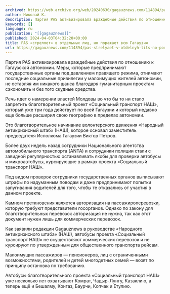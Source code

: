 ```yaml
---
archived: https://web.archive.org/web/20240630/gagauznews.com/114894/pas-strelyaet-v-otdelnyh-lits-no-porazhaet-vsyu-gagauziyu.html
author: Николай К.
description: Партия PAS активизировала враждебные действия по отношению к Гагаузской автономии. Меры, которые предпринимают государственные органы под давлением правящего режима, отнимают последние социальные привилегии у малоимущих жителей автономии, не оставляя им никакого шанса благодаря гуманитарным проектам сэкономить и без того скудные средства. Речь идет о намерении властей Молдовы во что бы то ни стало запретить благотворительный проект «Социальный транспорт НАШ», который уже три года действует по всей Гагаузии и который недавно еще больше расширил свою географию в пределах автономии. Это благотворительное начинание волонтерского движения «Народный антикризисный штаб» (НАШ), которое основал заместитель председателя Исполкома Гагаузии Виктор Петров. Более двух недель назад сотрудники […]
keywords: []
language: ru
publication: "[[gagauznews]]"
published: 2024-04-03T04:32:20+00:00
title: PAS «стреляет» в отдельных лиц, но поражает всю Гагаузию
url: https://gagauznews.com/114894/pas-strelyaet-v-otdelnyh-lits-no-porazhaet-vsyu-gagauziyu.html
---
```


Партия PAS активизировала враждебные действия по отношению к Гагаузской автономии. Меры, которые предпринимают государственные органы под давлением правящего режима, отнимают последние социальные привилегии у малоимущих жителей автономии, не оставляя им никакого шанса благодаря гуманитарным проектам сэкономить и без того скудные средства.

Речь идет о намерении властей Молдовы во что бы то ни стало запретить благотворительный проект «Социальный транспорт НАШ», который уже три года действует по всей Гагаузии и который недавно еще больше расширил свою географию в пределах автономии.

Это благотворительное начинание волонтерского движения «Народный антикризисный штаб» (НАШ), которое основал заместитель председателя Исполкома Гагаузии Виктор Петров.

Более двух недель назад сотрудники Национального агентства автомобильного транспорта (ANTA) и сотрудники полиции стали с завидной регулярностью останавливать якобы для проверки автобусы и микроавтобусы, курсирующие в рамках проекта «Социальный транспорт НАШ».

Под видом проверок сотрудники государственных органов выписывают штрафы по надуманным поводам и даже предпринимают попытки запугивания водителей для того, чтобы те отказались от участия в данном проекте.

Камнем преткновения является авторизация на пассажироперевозки, которую требуют представители госорганов. Однако по закону для благотворительных перевозок авторизация не нужна, так как этот документ нужен лишь для коммерческих перевозок.

Как заявили редакции Gagauznews в руководстве «Народного антикризисного штаба» (НАШ), автобусы проекта «Социальный транспорт НАШ» не осуществляют коммерческих перевозок и не курсируют по утвержденным для общественного транспорта рейсам.

Малоимущих пассажиров — пенсионеров, лиц с ограниченными возможностями, родителей и детей многодетных семей — возят по принципу остановка по требованию.

Автобусы благотворительного проекта «Социальный транспорт НАШ» уже несколько лет охватывают Комрат, Чадыр-Лунгу, Казаклию, а теперь ещё и Бешалму, Конгаз, Баурчи, Копчак и Етулию.